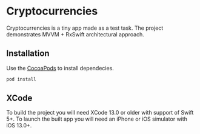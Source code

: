 # Cryptocurrencies

Cryptocurrencies is a tiny app made as a test task. The project demonstrates MVVM + RxSwift architectural approach.

## Installation

Use the [CocoaPods](https://cocoapods.org) to install dependecies.

```bash
pod install
```

## XCode

To build the project you will need XCode 13.0 or older with support of Swift 5+. To launch the built app you will need an iPhone or iOS simulator with iOS 13.0+.
